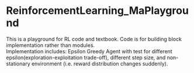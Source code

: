 # ReinforcementLearning_MaPlayground
 This is a playground for RL code and textbook.
 Code is for building block implementation rather than modules.     
 Implementation includes: Epsilon Greedy Agent with test for different epsilon(exploration-exploitation trade-off), different step size, and non-stationary environment (i.e. reward distribution changes suddenly). 
 
